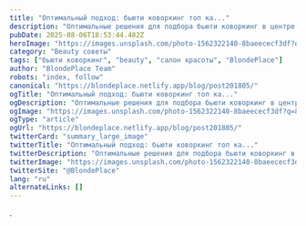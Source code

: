 ```yaml
---
title: "Оптимальный подход: бьюти коворкинг топ ка..."
description: "Оптимальные решения для подбора бьюти коворкинг в центре Питера. Детальное сравнение технических характеристик. Доверьте выбор опытным специалистам нашего салона."
pubDate: 2025-08-06T18:53:44.482Z
heroImage: "https://images.unsplash.com/photo-1562322140-8baeececf3df?q=80&w=800&auto=format&fit=crop"
category: "Beauty советы"
tags: ["бьюти коворкинг", "beauty", "салон красоты", "BlondePlace"]
author: "BlondePlace Team"
robots: "index, follow"
canonical: "https://blondeplace.netlify.app/blog/post201805/"
ogTitle: "Оптимальный подход: бьюти коворкинг топ ка..."
ogDescription: "Оптимальные решения для подбора бьюти коворкинг в центре Питера. Детальное сравнение технических характеристик. Доверьте выбор опытным специалистам нашего салона."
ogImage: "https://images.unsplash.com/photo-1562322140-8baeececf3df?q=80&w=800&auto=format&fit=crop"
ogType: "article"
ogUrl: "https://blondeplace.netlify.app/blog/post201805/"
twitterCard: "summary_large_image"
twitterTitle: "Оптимальный подход: бьюти коворкинг топ ка..."
twitterDescription: "Оптимальные решения для подбора бьюти коворкинг в центре Питера. Детальное сравнение технических характеристик. Доверьте выбор опытным специалистам нашего салона."
twitterImage: "https://images.unsplash.com/photo-1562322140-8baeececf3df?q=80&w=800&auto=format&fit=crop"
twitterSite: "@BlondePlace"
lang: "ru"
alternateLinks: []
---
```


<script type="application/ld+json">
{
  "@context": "https://schema.org",
  "@type": "HowTo",
  "name": "Оптимальный подход: бьюти коворкинг топ ка...",
  "description": "Оптимальные решения для подбора бьюти коворкинг в центре Питера. Детальное сравнение технических характеристик. Доверьте выбор опытным специалистам нашего салона.",
  "image": {
    "@type": "ImageObject",
    "url": "https://images.unsplash.com/photo-1562322140-8baeececf3df?q=80&w=800&auto=format&fit=crop"
  },
  "aggregateRating": {
    "@type": "AggregateRating",
    "ratingValue": "4.8",
    "reviewCount": 859,
    "bestRating": "5",
    "worstRating": "1"
  },
  "publisher": {
    "@type": "Organization",
    "name": "BlondePlace Beauty Blog",
    "logo": {
      "@type": "ImageObject",
      "url": "https://blondeplace.netlify.app/favicon.svg"
    }
  },
  "datePublished": "2025-08-06T18:53:44.482Z",
  "dateModified": "2025-08-06T18:53:44.482Z",
  "author": {
    "@type": "Person",
    "name": "Эксперт BlondePlace"
  },
  "mainEntityOfPage": {
    "@type": "WebPage",
    "@id": "https://blondeplace.netlify.app/blog/post201805/"
  }
}
</script>

.
